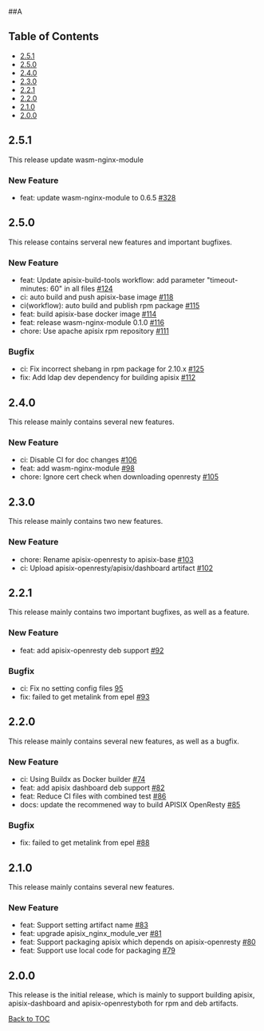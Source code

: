 <!--
#
# Licensed to the Apache Software Foundation (ASF) under one or more
# contributor license agreements.  See the NOTICE file distributed with
# this work for additional information regarding copyright ownership.
# The ASF licenses this file to You under the Apache License, Version 2.0
# (the "License"); you may not use this file except in compliance with
# the License.  You may obtain a copy of the License at
#
#     http://www.apache.org/licenses/LICENSE-2.0
#
# Unless required by applicable law or agreed to in writing, software
# distributed under the License is distributed on an "AS IS" BASIS,
# WITHOUT WARRANTIES OR CONDITIONS OF ANY KIND, either express or implied.
# See the License for the specific language governing permissions and
# limitations under the License.
#
-->
##A

## Table of Contents

- [2.5.1](#251)
- [2.5.0](#250)
- [2.4.0](#240)
- [2.3.0](#230)
- [2.2.1](#221)
- [2.2.0](#220)
- [2.1.0](#210)
- [2.0.0](#200)

## 2.5.1

This release update wasm-nginx-module

### New Feature

- feat: update wasm-nginx-module to 0.6.5 [#328](https://github.com/api7/apisix-build-tools/issues/328)

## 2.5.0

This release contains serveral new features and important bugfixes.

### New Feature
- feat: Update apisix-build-tools workflow: add parameter "timeout-minutes: 60" in all files [#124](https://github.com/api7/apisix-build-tools/pull/124)
- ci: auto build and push apisix-base image [#118](https://github.com/api7/apisix-build-tools/pull/118)
- ci(workflow): auto build and publish rpm package [#115](https://github.com/api7/apisix-build-tools/pull/115)
- feat: build apisix-base docker image [#114](https://github.com/api7/apisix-build-tools/pull/114)
- feat: release wasm-nginx-module 0.1.0 [#116](https://github.com/api7/apisix-build-tools/pull/116)
- chore: Use apache apisix rpm repository [#111](https://github.com/api7/apisix-build-tools/pull/111)

### Bugfix
- ci: Fix incorrect shebang in rpm package for 2.10.x [#125](https://github.com/api7/apisix-build-tools/pull/125)
- fix: Add ldap dev dependency for building apisix [#112](https://github.com/api7/apisix-build-tools/pull/112)

## 2.4.0

This release mainly contains several new features.

### New Feature
- ci: Disable CI for doc changes [#106](https://github.com/api7/apisix-build-tools/pull/106)
- feat: add wasm-nginx-module [#98](https://github.com/api7/apisix-build-tools/pull/98)
- chore: Ignore cert check when downloading openresty [#105](https://github.com/api7/apisix-build-tools/pull/105)

## 2.3.0

This release mainly contains two new features.

### New Feature
- chore: Rename apisix-openresty to apisix-base [#103](https://github.com/api7/apisix-build-tools/pull/103)
- ci: Upload apisix-openresty/apisix/dashboard artifact [#102](https://github.com/api7/apisix-build-tools/pull/102)

## 2.2.1

This release mainly contains two important bugfixes, as well as a feature.

### New Feature
- feat: add apisix-openresty deb support [#92](https://github.com/api7/apisix-build-tools/pull/92)

### Bugfix
- ci: Fix no setting config files [95](https://github.com/api7/apisix-build-tools/pull/95)
- fix: failed to get metalink from epel [#93](https://github.com/api7/apisix-build-tools/pull/93)

## 2.2.0

This release mainly contains several new features, as well as a bugfix.

### New Feature
- ci: Using Buildx as Docker builder [#74](https://github.com/api7/apisix-build-tools/pull/74)
- feat: add apisix dashboard deb support [#82](https://github.com/api7/apisix-build-tools/pull/82)
- feat: Reduce CI files with combined test [#86](https://github.com/api7/apisix-build-tools/pull/86)
- docs: update the recommened way to build APISIX OpenResty [#85](https://github.com/api7/apisix-build-tools/pull/85)

### Bugfix
- fix: failed to get metalink from epel [#88](https://github.com/api7/apisix-build-tools/pull/88)

## 2.1.0

This release mainly contains several new features.

### New Feature
- feat: Support setting artifact name [#83](https://github.com/api7/apisix-build-tools/pull/83)
- feat: upgrade apisix_nginx_module_ver [#81](https://github.com/api7/apisix-build-tools/pull/81)
- feat: Support packaging apisix which depends on apisix-openresty [#80](https://github.com/api7/apisix-build-tools/pull/80)
- feat: Support use local code for packaging [#79](https://github.com/api7/apisix-build-tools/pull/79)


## 2.0.0

This release is the initial release, which is mainly to support building apisix,
apisix-dashboard and apisix-openrestyboth for rpm and deb artifacts.


[Back to TOC](#table-of-contents)
